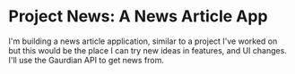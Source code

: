 # Project News: A News Article App
I'm building a news article application, similar to a project I've worked on but this would be the place I can try new ideas in features, and UI changes. I'll use the Gaurdian API to get news from.

